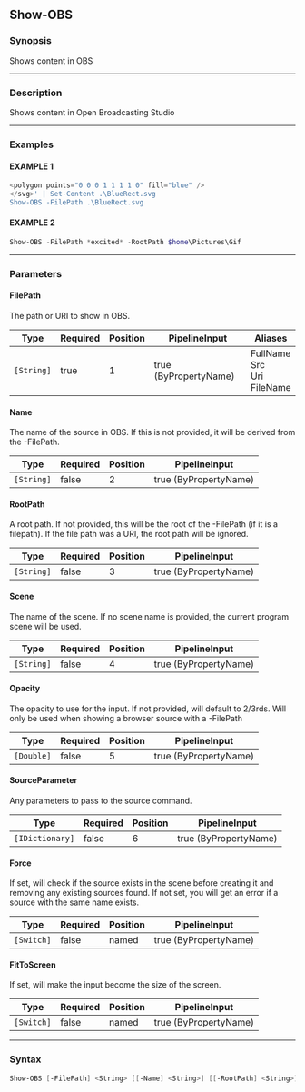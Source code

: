 Show-OBS
--------




### Synopsis
Shows content in OBS



---


### Description

Shows content in Open Broadcasting Studio



---


### Examples
#### EXAMPLE 1
```PowerShell
<polygon points="0 0 0 1 1 1 1 0" fill="blue" />
</svg>' | Set-Content .\BlueRect.svg
Show-OBS -FilePath .\BlueRect.svg
```

#### EXAMPLE 2
```PowerShell
Show-OBS -FilePath *excited* -RootPath $home\Pictures\Gif
```



---


### Parameters
#### **FilePath**

The path or URI to show in OBS.






|Type      |Required|Position|PipelineInput        |Aliases                              |
|----------|--------|--------|---------------------|-------------------------------------|
|`[String]`|true    |1       |true (ByPropertyName)|FullName<br/>Src<br/>Uri<br/>FileName|



#### **Name**

The name of the source in OBS.
If this is not provided, it will be derived from the -FilePath.






|Type      |Required|Position|PipelineInput        |
|----------|--------|--------|---------------------|
|`[String]`|false   |2       |true (ByPropertyName)|



#### **RootPath**

A root path.
If not provided, this will be the root of the -FilePath (if it is a filepath).
If the file path was a URI, the root path will be ignored.






|Type      |Required|Position|PipelineInput        |
|----------|--------|--------|---------------------|
|`[String]`|false   |3       |true (ByPropertyName)|



#### **Scene**

The name of the scene.
If no scene name is provided, the current program scene will be used.






|Type      |Required|Position|PipelineInput        |
|----------|--------|--------|---------------------|
|`[String]`|false   |4       |true (ByPropertyName)|



#### **Opacity**

The opacity to use for the input.
If not provided, will default to 2/3rds.
Will only be used when showing a browser source with a -FilePath






|Type      |Required|Position|PipelineInput        |
|----------|--------|--------|---------------------|
|`[Double]`|false   |5       |true (ByPropertyName)|



#### **SourceParameter**

Any parameters to pass to the source command.






|Type           |Required|Position|PipelineInput        |
|---------------|--------|--------|---------------------|
|`[IDictionary]`|false   |6       |true (ByPropertyName)|



#### **Force**

If set, will check if the source exists in the scene before creating it and removing any existing sources found.
If not set, you will get an error if a source with the same name exists.






|Type      |Required|Position|PipelineInput        |
|----------|--------|--------|---------------------|
|`[Switch]`|false   |named   |true (ByPropertyName)|



#### **FitToScreen**

If set, will make the input become the size of the screen.






|Type      |Required|Position|PipelineInput        |
|----------|--------|--------|---------------------|
|`[Switch]`|false   |named   |true (ByPropertyName)|





---


### Syntax
```PowerShell
Show-OBS [-FilePath] <String> [[-Name] <String>] [[-RootPath] <String>] [[-Scene] <String>] [[-Opacity] <Double>] [[-SourceParameter] <IDictionary>] [-Force] [-FitToScreen] [<CommonParameters>]
```
